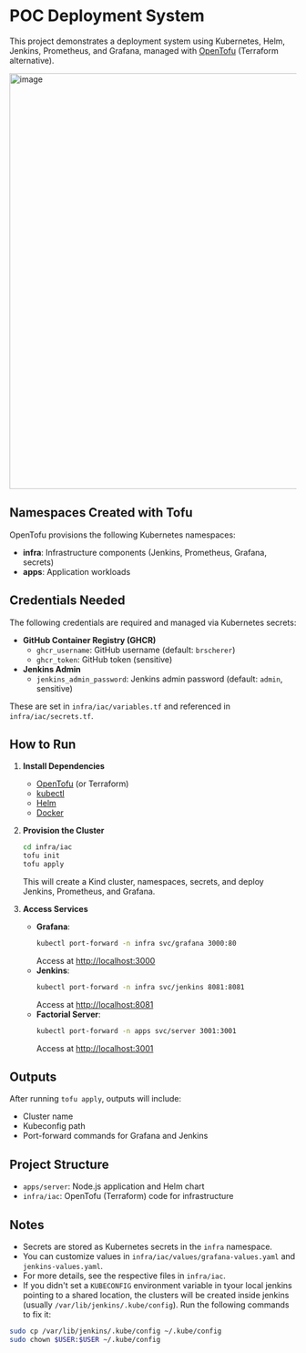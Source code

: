 # POC Deployment System

This project demonstrates a deployment system using Kubernetes, Helm, Jenkins, Prometheus, and Grafana, managed with [OpenTofu](https://opentofu.org/) (Terraform alternative).

<img width="863" height="730" alt="image" src="https://github.com/user-attachments/assets/89f3809a-76d7-43d0-9973-23d60e3318e8" />


## Namespaces Created with Tofu

OpenTofu provisions the following Kubernetes namespaces:

- **infra**: Infrastructure components (Jenkins, Prometheus, Grafana, secrets)
- **apps**: Application workloads

## Credentials Needed

The following credentials are required and managed via Kubernetes secrets:

- **GitHub Container Registry (GHCR)**
  - `ghcr_username`: GitHub username (default: `brscherer`)
  - `ghcr_token`: GitHub token (sensitive)
- **Jenkins Admin**
  - `jenkins_admin_password`: Jenkins admin password (default: `admin`, sensitive)

These are set in `infra/iac/variables.tf` and referenced in `infra/iac/secrets.tf`.

## How to Run

1. **Install Dependencies**
   - [OpenTofu](https://opentofu.org/) (or Terraform)
   - [kubectl](https://kubernetes.io/docs/tasks/tools/)
   - [Helm](https://helm.sh/)
   - [Docker](https://docs.docker.com/get-docker/)

2. **Provision the Cluster**
   ```bash
   cd infra/iac
   tofu init
   tofu apply
   ```
   This will create a Kind cluster, namespaces, secrets, and deploy Jenkins, Prometheus, and Grafana.

3. **Access Services**
   - **Grafana**:
     ```bash
     kubectl port-forward -n infra svc/grafana 3000:80
     ```
     Access at [http://localhost:3000](http://localhost:3000)
   - **Jenkins**:
     ```bash
     kubectl port-forward -n infra svc/jenkins 8081:8081
     ```
     Access at [http://localhost:8081](http://localhost:8081)
   - **Factorial Server**:
     ```bash
     kubectl port-forward -n apps svc/server 3001:3001
     ```
     Access at [http://localhost:3001](http://localhost:3001)



## Outputs

After running `tofu apply`, outputs will include:
- Cluster name
- Kubeconfig path
- Port-forward commands for Grafana and Jenkins

## Project Structure

- `apps/server`: Node.js application and Helm chart
- `infra/iac`: OpenTofu (Terraform) code for infrastructure

## Notes
- Secrets are stored as Kubernetes secrets in the `infra` namespace.
- You can customize values in `infra/iac/values/grafana-values.yaml` and `jenkins-values.yaml`.
- For more details, see the respective files in `infra/iac`.
- If you didn't set a `KUBECONFIG` environment variable in tyour local jenkins pointing to a shared location, the clusters will be created inside jenkins (usually `/var/lib/jenkins/.kube/config`). Run the following commands to fix it:
```bash
sudo cp /var/lib/jenkins/.kube/config ~/.kube/config
sudo chown $USER:$USER ~/.kube/config
``` 
